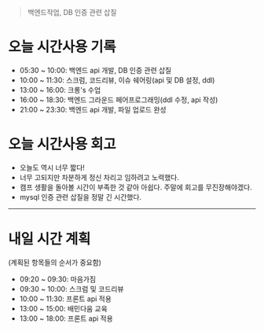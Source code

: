 > 백엔드작업, DB 인증 관련 삽질

# 오늘 시간사용 기록

- 05:30 ~ 10:00: 백엔드 api 개발, DB 인증 관련 삽질
- 10:00 ~ 11:30: 스크럼, 코드리뷰, 이슈 쉐어링(api 및 DB 설정, ddl)
- 13:00 ~ 16:00: 크롱's 수업
- 16:00 ~ 18:30: 백엔드 그라운드 페어프로그래밍(ddl 수정, api 작성)
- 21:00 ~ 23:30: 백엔드 api 개발, 파일 업로드 완성

# 오늘 시간사용 회고

- 오늘도 역시 너무 짧다!
- 너무 고되지만 차분하게 정신 차리고 임하려고 노력했다.
- 캠프 생활을 돌아볼 시간이 부족한 것 같아 아쉽다. 주말에 회고를 무진장해야겠다.
- mysql 인증 관련 삽질을 정말 긴 시간했다.

---

# 내일 시간 계획

(계획된 항목들의 순서가 중요함)

- 09:20 ~ 09:30: 마음가짐
- 09:30 ~ 10:00: 스크럼 및 코드리뷰
- 10:00 ~ 11:30: 프론트 api 적용
- 13:00 ~ 15:00: 배민다움 교육
- 13:00 ~ 18:00: 프론트 api 적용

